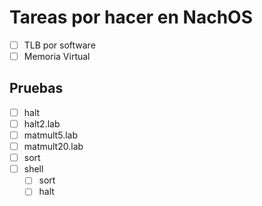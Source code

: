 # Tareas por hacer en NachOS 

- [ ] TLB por software
- [ ] Memoria Virtual

## Pruebas

- [ ] halt
- [ ] halt2.lab
- [ ] matmult5.lab
- [ ] matmult20.lab
- [ ]  sort 
- [ ] shell
  - [ ] sort
  - [ ] halt
